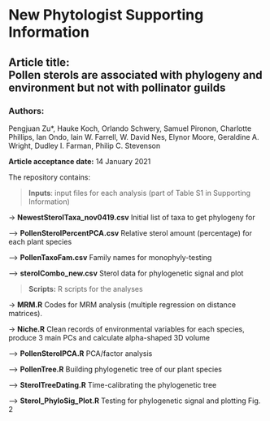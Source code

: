 # New Phytologist Supporting Information

## Article title: <br/> Pollen sterols are associated with phylogeny and environment but not with pollinator guilds

### Authors:

Pengjuan Zu*, Hauke Koch, Orlando Schwery, Samuel Pironon, Charlotte Phillips, Ian Ondo, Iain W. Farrell, W. David Nes, Elynor Moore, Geraldine A. Wright, Dudley I. Farman, Philip C. Stevenson

**Article acceptance date:** 14 January 2021

The repository contains:

> **Inputs**: input files for each analysis (part of Table S1 in Supporting Information)

-> **NewestSterolTaxa_nov0419.csv** Initial list of taxa to get phylogeny for

—> **PollenSterolPercentPCA.csv** Relative sterol amount (percentage) for each plant species

—> **PollenTaxoFam.csv** Family names for monophyly-testing

—> **sterolCombo_new.csv** Sterol data for phylogenetic signal and plot


> **Scripts:** R scripts for the analyses

-> **MRM.R** Codes for MRM analysis (multiple regression on distance matrices).

-> **Niche.R** Clean records of environmental variables for each species, produce 3 main PCs and calculate alpha-shaped 3D volume

—> **PollenSterolPCA.R** PCA/factor analysis

—> **PollenTree.R** Building phylogenetic tree of our plant species

—> **SterolTreeDating.R** Time-calibrating the phylogenetic tree

—> **Sterol_PhyloSig_Plot.R** Testing for phylogenetic signal and plotting Fig. 2
